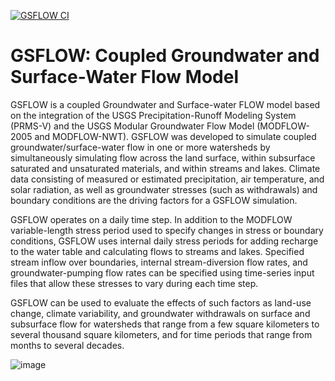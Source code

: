 [![GSFLOW CI](https://github.com/rniswon/gsflow_v2/actions/workflows/ci.yml/badge.svg)](https://github.com/rniswon/gsflow_v2/actions/workflows/ci.yml)

# GSFLOW: Coupled Groundwater and Surface-Water Flow Model

GSFLOW is a coupled Groundwater and Surface-water FLOW model based on the 
integration of the USGS Precipitation-Runoff Modeling System (PRMS-V) and the 
USGS Modular Groundwater Flow Model (MODFLOW-2005 and MODFLOW-NWT). GSFLOW was 
developed to simulate coupled groundwater/surface-water flow in one or more 
watersheds by simultaneously simulating flow across the land surface, within 
subsurface saturated and unsaturated materials, and within streams and lakes. 
Climate data consisting of measured or estimated precipitation, air 
temperature, and solar radiation, as well as groundwater stresses 
(such as withdrawals) and boundary conditions are the driving factors for a 
GSFLOW simulation.

GSFLOW operates on a daily time step. In addition to the MODFLOW 
variable-length stress period used to specify changes in stress or boundary 
conditions, GSFLOW uses internal daily stress periods for adding recharge to 
the water table and calculating flows to streams and lakes. Specified stream 
inflow over boundaries, internal stream-diversion flow rates, and 
groundwater-pumping flow rates can be specified using time-series input files 
that allow these stresses to vary during each time step. 

GSFLOW can be used to evaluate the effects of such factors as land-use change, 
climate variability, and groundwater withdrawals on surface and subsurface flow 
for watersheds that range from a few square kilometers to several thousand 
square kilometers, and for time periods that range from months to several 
decades.


![image](https://user-images.githubusercontent.com/3373895/179845243-1e4c7f58-ef30-4081-aeb7-f332120d5f50.png)
